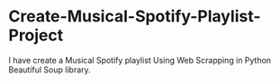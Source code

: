 # Create-Musical-Spotify-Playlist-Project
I have create a Musical Spotify playlist Using Web Scrapping in Python Beautiful Soup library.
